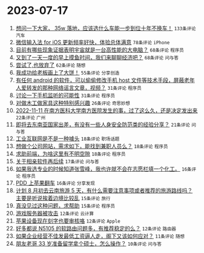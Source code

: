 # 2023-07-17

1. [想问一下大家， 35w 落地，应该选什么车能一步到位十年不换车！](https://www.v2ex.com/t/957255) `133条评论` `汽车`
1. [微信输入法 for iOS 更新频率好快，体验总体满意](https://www.v2ex.com/t/957253) `78条评论` `iPhone`
1. [目前有哪些现象证据表明宇宙就是一台高性能的大电脑？](https://www.v2ex.com/t/957241) `68条评论` `程序员`
1. [又到了一天一度的早上摸鱼时间，我们来聊聊经济吧？](https://www.v2ex.com/t/957245) `68条评论` `问与答`
1. [尝试了,也放弃了](https://www.v2ex.com/t/957251) `62条评论` `随想`
1. [我成功给老板画上了大饼！](https://www.v2ex.com/t/957317) `55条评论` `分享创造`
1. [有任何 android 的软件，可以偷偷修改手机 host 文件等技术手段，屏蔽老年人爱转发的那种网络谣言文章，视频？](https://www.v2ex.com/t/957328) `31条评论` `程序员`
1. [讨论一下手机监听的可能性](https://www.v2ex.com/t/957316) `31条评论` `程序员`
1. [对做木工做家具这种特别感兴趣](https://www.v2ex.com/t/957330) `26条评论` `奇思妙想`
1. [2022-11-11 在南方医科大学南方医院发生的事，过了这么久，还是决定发出来](https://www.v2ex.com/t/957247) `22条评论` `广州`
1. [即将去东南亚国家出差，有没有一些人身安全防范类的经验分享？](https://www.v2ex.com/t/957282) `21条评论` `问与答`
1. [工业互联网是不是一种噱头](https://www.v2ex.com/t/957327) `18条评论` `职场话题`
1. [想做个公司网站，需求如下，能找到兼职人员么？](https://www.v2ex.com/t/957326) `18条评论` `程序员`
1. [求助前端，为啥这里有不明空隙](https://www.v2ex.com/t/957284) `18条评论` `程序员`
1. [关于相亲软件再后续](https://www.v2ex.com/t/957356) `17条评论` `问与答`
1. [如果我选专业的时候知道张雪峰，我也许就不会在志愿栏填一个化工。](https://www.v2ex.com/t/957346) `16条评论` `程序员`
1. [PDD 上苹果翻车](https://www.v2ex.com/t/957315) `16条评论` `分享发现`
1. [计划 8 月初去云南旅游 5 天，有什么需要注意事项或者推荐的旅游路线吗？主要是听说挨着边境比较乱](https://www.v2ex.com/t/957289) `15条评论` `旅行`
1. [真没见过这种问题，求帮助](https://www.v2ex.com/t/957240) `15条评论` `程序员`
1. [游戏服务器被攻击](https://www.v2ex.com/t/957332) `12条评论` `云计算`
1. [苹果设备现在刻字也要审核咯](https://www.v2ex.com/t/957295) `12条评论` `Apple`
1. [好多都说 N5105 的软路由问题多，有推荐稳定的么？](https://www.v2ex.com/t/957254) `12条评论` `路由器`
1. [如果企业经营不佳发最低工资逼人走，阁下又该如何应对？](https://www.v2ex.com/t/957307) `11条评论` `随想`
1. [朋友老哥 33 岁准备留学拿个硕士，怎么操作？](https://www.v2ex.com/t/957358) `10条评论` `问与答`
